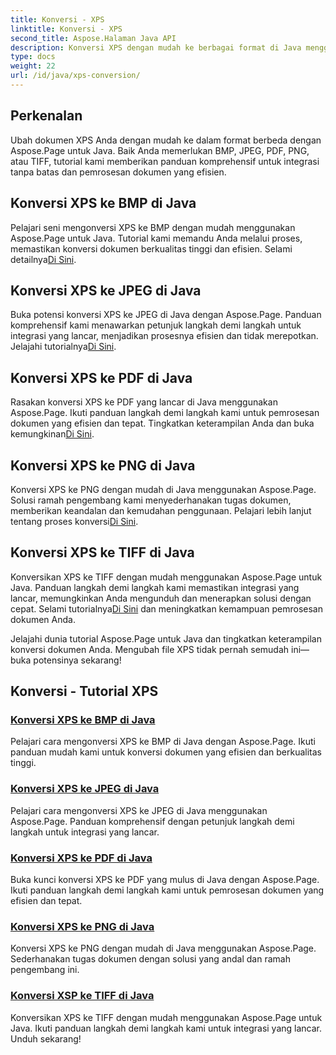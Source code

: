 ```yaml
---
title: Konversi - XPS
linktitle: Konversi - XPS
second_title: Aspose.Halaman Java API
description: Konversi XPS dengan mudah ke berbagai format di Java menggunakan Aspose.Page. Tingkatkan pemrosesan dokumen dengan panduan langkah demi langkah kami untuk konversi yang tepat & efisien.
type: docs
weight: 22
url: /id/java/xps-conversion/
---
```


## Perkenalan

Ubah dokumen XPS Anda dengan mudah ke dalam format berbeda dengan Aspose.Page untuk Java. Baik Anda memerlukan BMP, JPEG, PDF, PNG, atau TIFF, tutorial kami memberikan panduan komprehensif untuk integrasi tanpa batas dan pemrosesan dokumen yang efisien.

## Konversi XPS ke BMP di Java

 Pelajari seni mengonversi XPS ke BMP dengan mudah menggunakan Aspose.Page untuk Java. Tutorial kami memandu Anda melalui proses, memastikan konversi dokumen berkualitas tinggi dan efisien. Selami detailnya[Di Sini](./to-bmp/).

## Konversi XPS ke JPEG di Java

Buka potensi konversi XPS ke JPEG di Java dengan Aspose.Page. Panduan komprehensif kami menawarkan petunjuk langkah demi langkah untuk integrasi yang lancar, menjadikan prosesnya efisien dan tidak merepotkan. Jelajahi tutorialnya[Di Sini](./to-jpeg/).

## Konversi XPS ke PDF di Java

 Rasakan konversi XPS ke PDF yang lancar di Java menggunakan Aspose.Page. Ikuti panduan langkah demi langkah kami untuk pemrosesan dokumen yang efisien dan tepat. Tingkatkan keterampilan Anda dan buka kemungkinan[Di Sini](./to-pdf/).

## Konversi XPS ke PNG di Java

 Konversi XPS ke PNG dengan mudah di Java menggunakan Aspose.Page. Solusi ramah pengembang kami menyederhanakan tugas dokumen, memberikan keandalan dan kemudahan penggunaan. Pelajari lebih lanjut tentang proses konversi[Di Sini](./to-png/).

## Konversi XPS ke TIFF di Java

 Konversikan XPS ke TIFF dengan mudah menggunakan Aspose.Page untuk Java. Panduan langkah demi langkah kami memastikan integrasi yang lancar, memungkinkan Anda mengunduh dan menerapkan solusi dengan cepat. Selami tutorialnya[Di Sini](./to-tiff/) dan meningkatkan kemampuan pemrosesan dokumen Anda.

Jelajahi dunia tutorial Aspose.Page untuk Java dan tingkatkan keterampilan konversi dokumen Anda. Mengubah file XPS tidak pernah semudah ini—buka potensinya sekarang!
## Konversi - Tutorial XPS
### [Konversi XPS ke BMP di Java](./to-bmp/)
Pelajari cara mengonversi XPS ke BMP di Java dengan Aspose.Page. Ikuti panduan mudah kami untuk konversi dokumen yang efisien dan berkualitas tinggi.
### [Konversi XPS ke JPEG di Java](./to-jpeg/)
Pelajari cara mengonversi XPS ke JPEG di Java menggunakan Aspose.Page. Panduan komprehensif dengan petunjuk langkah demi langkah untuk integrasi yang lancar.
### [Konversi XPS ke PDF di Java](./to-pdf/)
Buka kunci konversi XPS ke PDF yang mulus di Java dengan Aspose.Page. Ikuti panduan langkah demi langkah kami untuk pemrosesan dokumen yang efisien dan tepat.
### [Konversi XPS ke PNG di Java](./to-png/)
Konversi XPS ke PNG dengan mudah di Java menggunakan Aspose.Page. Sederhanakan tugas dokumen dengan solusi yang andal dan ramah pengembang ini.
### [Konversi XSP ke TIFF di Java](./to-tiff/)
Konversikan XPS ke TIFF dengan mudah menggunakan Aspose.Page untuk Java. Ikuti panduan langkah demi langkah kami untuk integrasi yang lancar. Unduh sekarang!